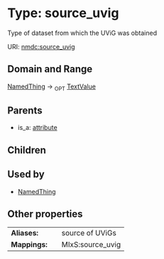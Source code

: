 
# Type: source_uvig


Type of dataset from which the UViG was obtained

URI: [nmdc:source_uvig](https://microbiomedata/meta/source_uvig)


## Domain and Range

[NamedThing](NamedThing.md) ->  <sub>OPT</sub> [TextValue](TextValue.md)

## Parents

 *  is_a: [attribute](attribute.md)

## Children


## Used by

 * [NamedThing](NamedThing.md)

## Other properties

|  |  |  |
| --- | --- | --- |
| **Aliases:** | | source of UViGs |
| **Mappings:** | | MIxS:source_uvig |

